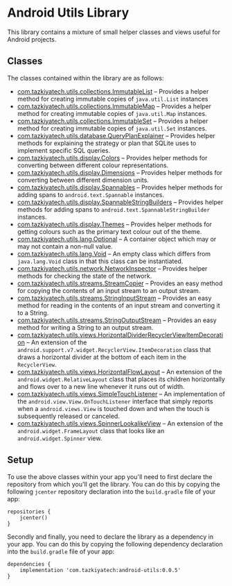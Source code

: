 # Android Utils Library

This library contains a mixture of small helper classes and views useful for Android projects.

## Classes

The classes contained within the library are as follows:

* [com.tazkiyatech.utils.collections.ImmutableList](library/src/main/java/com/tazkiyatech/utils/collections/ImmutableList.java) – Provides a helper method for creating immutable copies of `java.util.List` instances
* [com.tazkiyatech.utils.collections.ImmutableMap](library/src/main/java/com/tazkiyatech/utils/collections/ImmutableMap.java) – Provides a helper method for creating immutable copies of `java.util.Map` instances.
* [com.tazkiyatech.utils.collections.ImmutableSet](library/src/main/java/com/tazkiyatech/utils/collections/ImmutableSet.java) – Provides a helper method for creating immutable copies of `java.util.Set` instances.
* [com.tazkiyatech.utils.database.QueryPlanExplainer](library/src/main/java/com/tazkiyatech/utils/database/QueryPlanExplainer.java) – Provides helper methods for explaining the strategy or plan that SQLite uses to implement specific SQL queries.
* [com.tazkiyatech.utils.display.Colors](library/src/main/java/com/tazkiyatech/utils/display/Colors.kt) – Provides helper methods for converting between different colour representations.
* [com.tazkiyatech.utils.display.Dimensions](library/src/main/java/com/tazkiyatech/utils/display/Dimensions.kt) – Provides helper methods for converting between different dimension units.
* [com.tazkiyatech.utils.display.Spannables](library/src/main/java/com/tazkiyatech/utils/display/Spannables.kt) – Provides helper methods for adding spans to `android.text.Spannable` instances.
* [com.tazkiyatech.utils.display.SpannableStringBuilders](library/src/main/java/com/tazkiyatech/utils/display/SpannableStringBuilders.kt) – Provides helper methods for adding spans to `android.text.SpannableStringBuilder` instances.
* [com.tazkiyatech.utils.display.Themes](library/src/main/java/com/tazkiyatech/utils/display/Themes.kt) – Provides helper methods for getting colours such as the primary text colour out of the theme.
* [com.tazkiyatech.utils.lang.Optional](library/src/main/java/com/tazkiyatech/utils/lang/Optional.java) – A container object which may or may not contain a non-null value.
* [com.tazkiyatech.utils.lang.Void](library/src/main/java/com/tazkiyatech/utils/lang/Void.java) – An empty class which differs from `java.lang.Void` class in that this class can be instantiated.
* [com.tazkiyatech.utils.network.NetworkInspector](library/src/main/java/com/tazkiyatech/utils/network/NetworkInspector.java) – Provides helper methods for checking the state of the network.
* [com.tazkiyatech.utils.streams.StreamCopier](library/src/main/java/com/tazkiyatech/utils/streams/StreamCopier.java) – Provides an easy method for copying the contents of an input stream to an output stream.
* [com.tazkiyatech.utils.streams.StringInputStream](library/src/main/java/com/tazkiyatech/utils/streams/StringInputStream.java) – Provides an easy method for reading in the contents of an input stream and converting it to a String.
* [com.tazkiyatech.utils.streams.StringOutputStream](library/src/main/java/com/tazkiyatech/utils/streams/StringOutputStream.java) – Provides an easy method for writing a String to an output stream.
* [com.tazkiyatech.utils.views.HorizontalDividerRecyclerViewItemDecoration](library/src/main/java/com/tazkiyatech/utils/views/HorizontalDividerRecyclerViewItemDecoration.java) – An extension of the `android.support.v7.widget.RecyclerView.ItemDecoration` class that draws a horizontal divider at the bottom of each item in the `RecyclerView`.
* [com.tazkiyatech.utils.views.HorizontalFlowLayout](library/src/main/java/com/tazkiyatech/utils/views/HorizontalFlowLayout.java) – An extension of the `android.widget.RelativeLayout` class that places its children horizontally and flows over to a new line whenever it runs out of width.
* [com.tazkiyatech.utils.views.SimpleTouchListener](library/src/main/java/com/tazkiyatech/utils/views/SimpleTouchListener.java) – An implementation of the `android.view.View.OnTouchListener` interface that simply reports when a `android.views.View` is touched down and when the touch is subsequently released or canceled.
* [com.tazkiyatech.utils.views.SpinnerLookalikeView](library/src/main/java/com/tazkiyatech/utils/views/SpinnerLookalikeView.java) – An extension of the `android.widget.FrameLayout` class that looks like an `android.widget.Spinner` view.

## Setup

To use the above classes within your app you'll need to first declare the repository from which you'll get the library. You can do this by copying the following `jcenter` repository declaration into the `build.gradle` file of your app:

    repositories {
        jcenter()
    }

Secondly and finally, you need to declare the library as a dependency in your app. You can do this by copying the following dependency declaration into the `build.gradle` file of your app:

    dependencies {
        implementation 'com.tazkiyatech:android-utils:0.0.5'
    }
